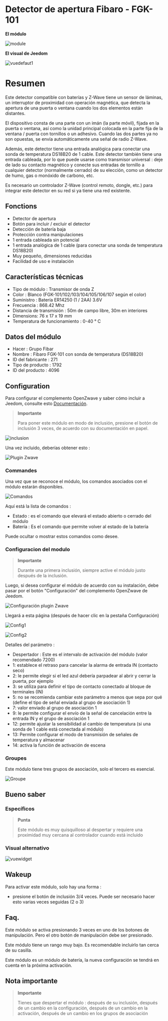# Detector de apertura Fibaro - FGK-101

**El módulo**

![module](images/fibaro.fgk101-DS18B20/module.jpg)

**El visual de Jeedom**

![vuedefaut1](images/fibaro.fgk101-DS18B20/vuedefaut1.jpg)

# Resumen

Este detector compatible con baterías y Z-Wave tiene un sensor de láminas, un interruptor de proximidad con operación magnética, que detecta la apertura de una puerta o ventana cuando los dos elementos están distantes.

El dispositivo consta de una parte con un imán (la parte móvil), fijada en la puerta o ventana, así como la unidad principal colocada en la parte fija de la ventana / puerta con tornillos o un adhesivo. Cuando las dos partes ya no son opuestas, se envía automáticamente una señal de radio Z-Wave.

Además, este detector tiene una entrada analógica para conectar una sonda de temperatura DS18B20 de 1 cable. Este detector también tiene una entrada cableada, por lo que puede usarse como transmisor universal : deje de lado su contacto magnético y conecte sus entradas de tornillo a cualquier detector (normalmente cerrado) de su elección, como un detector de humo, gas o monóxido de carbono, etc.

Es necesario un controlador Z-Wave (control remoto, dongle, etc.) para integrar este detector en su red si ya tiene una red existente.

## Fonctions

-   Detector de apertura
-   Botón para incluir / excluir el detector
-   Detección de batería baja
-   Protección contra manipulaciones
-   1 entrada cableada sin potencial
-   1 entrada analógica de 1 cable (para conectar una sonda de temperatura DS18B20)
-   Muy pequeño, dimensiones reducidas
-   Facilidad de uso e instalación

## Características técnicas

-   Tipo de módulo : Transmisor de onda Z
-   Color : Blanco (FGK-101/102/103/104/105/106/107 según el color)
-   Suministro : Batería ER14250 (1 / 2AA) 3.6V
-   Frecuencia : 868.42 Mhz
-   Distancia de transmisión : 50m de campo libre, 30m en interiores
-   Dimensions: 76 x 17 x 19 mm
-   Temperatura de funcionamiento : 0-40 ° C

## Datos del módulo

-   Hacer : Grupo Fibar
-   Nombre : Fibaro FGK-101 con sonda de temperatura (DS18B20)
-   ID del fabricante : 271
-   Tipo de producto : 1792
-   ID del producto : 4096

## Configuration

Para configurar el complemento OpenZwave y saber cómo incluir a Jeedom, consulte esto [Documentación](https://doc.jeedom.com/es_ES/plugins/automation%20protocol/openzwave/).

> **Importante**
>
> Para poner este módulo en modo de inclusión, presione el botón de inclusión 3 veces, de acuerdo con su documentación en papel.

![inclusion](images/fibaro.fgk101-DS18B20/inclusion.jpg)

Una vez incluido, deberías obtener esto :

![Plugin Zwave](images/fibaro.fgk101-DS18B20/information.jpg)

### Commandes

Una vez que se reconoce el módulo, los comandos asociados con el módulo estarán disponibles.

![Comandos](images/fibaro.fgk101-DS18B20/commandes.jpg)

Aquí está la lista de comandos :

-   Estado : es el comando que elevará el estado abierto o cerrado del módulo
-   Batería : Es el comando que permite volver al estado de la batería

Puede ocultar o mostrar estos comandos como desee.

### Configuracion del modulo

> **Importante**
>
> Durante una primera inclusión, siempre active el módulo justo después de la inclusión.

Luego, si desea configurar el módulo de acuerdo con su instalación, debe pasar por el botón "Configuración" del complemento OpenZwave de Jeedom.

![Configuración plugin Zwave](images/plugin/bouton_configuration.jpg)

Llegará a esta página (después de hacer clic en la pestaña Configuración)

![Config1](images/fibaro.fgk101-DS18B20/config1.jpg)

![Config2](images/fibaro.fgk101-DS18B20/config2.jpg)

Detalles del parámetro :

-   Despertador : Este es el intervalo de activación del módulo (valor recomendado 7200)
-   1: establece el retraso para cancelar la alarma de entrada IN (contacto seco)
-   2: le permite elegir si el led azul debería parpadear al abrir y cerrar la puerta, por ejemplo
-   3: se utiliza para definir el tipo de contacto conectado al bloque de terminales (IN)
-   5: no se recomienda cambiar este parámetro a menos que sepa por qué (define el tipo de señal enviada al grupo de asociación 1)
-   7: valor enviado al grupo de asociación 1
-   9: le permite configurar el envío de la señal de cancelación entre la entrada IN y el grupo de asociación 1
-   12: permite ajustar la sensibilidad al cambio de temperatura (si una sonda de 1 cable está conectada al módulo)
-   13: Permite configurar el modo de transmisión de señales de temperatura y almacenar
-   14: activa la función de activación de escena

### Groupes

Este módulo tiene tres grupos de asociación, solo el tercero es esencial.

![Groupe](images/fibaro.fgk101-DS18B20/groupe.jpg)

## Bueno saber

### Específicos

> **Punta**
>
> Este módulo es muy quisquilloso al despertar y requiere una proximidad muy cercana al controlador cuando está incluido

### Visual alternativo

![vuewidget](images/fibaro.fgk101-DS18B20/vuewidget.jpg)

## Wakeup

Para activar este módulo, solo hay una forma :

-   presione el botón de inclusión 3/4 veces. Puede ser necesario hacer esto varias veces seguidas (2 o 3)

## Faq.

Este módulo se activa presionando 3 veces en uno de los botones de manipulación. Pero el otro botón de manipulación debe ser presionado.

Este módulo tiene un rango muy bajo. Es recomendable incluirlo tan cerca de su casilla.

Este módulo es un módulo de batería, la nueva configuración se tendrá en cuenta en la próxima activación.

## Nota importante

> **Importante**
>
> Tienes que despertar el módulo : después de su inclusión, después de un cambio en la configuración, después de un cambio en la activación, después de un cambio en los grupos de asociación
